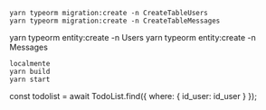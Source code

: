 ```
yarn typeorm migration:create -n CreateTableUsers
yarn typeorm migration:create -n CreateTableMessages
```
yarn typeorm entity:create -n Users
yarn typeorm entity:create -n Messages

```
localmente
yarn build
yarn start

```
const todolist = await TodoList.find({ where: { id_user: id_user } });